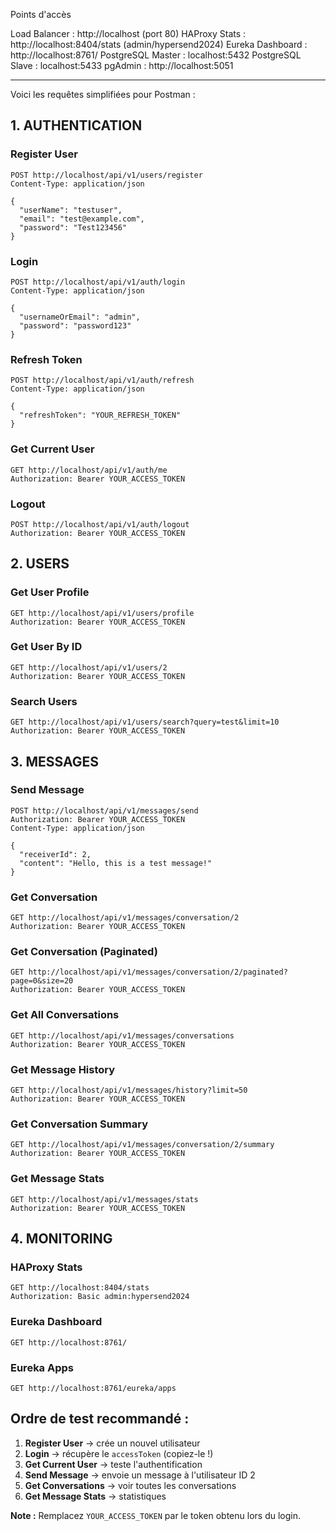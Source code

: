Points d'accès

Load Balancer : http://localhost (port 80)
HAProxy Stats : http://localhost:8404/stats (admin/hypersend2024)
Eureka Dashboard : http://localhost:8761/
PostgreSQL Master : localhost:5432
PostgreSQL Slave : localhost:5433
pgAdmin : http://localhost:5051

---

Voici les requêtes simplifiées pour Postman :

## 1. AUTHENTICATION

### Register User
```
POST http://localhost/api/v1/users/register
Content-Type: application/json

{
  "userName": "testuser",
  "email": "test@example.com",
  "password": "Test123456"
}
```

### Login
```
POST http://localhost/api/v1/auth/login
Content-Type: application/json

{
  "usernameOrEmail": "admin",
  "password": "password123"
}
```

### Refresh Token
```
POST http://localhost/api/v1/auth/refresh
Content-Type: application/json

{
  "refreshToken": "YOUR_REFRESH_TOKEN"
}
```

### Get Current User
```
GET http://localhost/api/v1/auth/me
Authorization: Bearer YOUR_ACCESS_TOKEN
```

### Logout
```
POST http://localhost/api/v1/auth/logout
Authorization: Bearer YOUR_ACCESS_TOKEN
```

## 2. USERS

### Get User Profile
```
GET http://localhost/api/v1/users/profile
Authorization: Bearer YOUR_ACCESS_TOKEN
```

### Get User By ID
```
GET http://localhost/api/v1/users/2
Authorization: Bearer YOUR_ACCESS_TOKEN
```

### Search Users
```
GET http://localhost/api/v1/users/search?query=test&limit=10
Authorization: Bearer YOUR_ACCESS_TOKEN
```

## 3. MESSAGES

### Send Message
```
POST http://localhost/api/v1/messages/send
Authorization: Bearer YOUR_ACCESS_TOKEN
Content-Type: application/json

{
  "receiverId": 2,
  "content": "Hello, this is a test message!"
}
```

### Get Conversation
```
GET http://localhost/api/v1/messages/conversation/2
Authorization: Bearer YOUR_ACCESS_TOKEN
```

### Get Conversation (Paginated)
```
GET http://localhost/api/v1/messages/conversation/2/paginated?page=0&size=20
Authorization: Bearer YOUR_ACCESS_TOKEN
```

### Get All Conversations
```
GET http://localhost/api/v1/messages/conversations
Authorization: Bearer YOUR_ACCESS_TOKEN
```

### Get Message History
```
GET http://localhost/api/v1/messages/history?limit=50
Authorization: Bearer YOUR_ACCESS_TOKEN
```

### Get Conversation Summary
```
GET http://localhost/api/v1/messages/conversation/2/summary
Authorization: Bearer YOUR_ACCESS_TOKEN
```

### Get Message Stats
```
GET http://localhost/api/v1/messages/stats
Authorization: Bearer YOUR_ACCESS_TOKEN
```

## 4. MONITORING

### HAProxy Stats
```
GET http://localhost:8404/stats
Authorization: Basic admin:hypersend2024
```

### Eureka Dashboard
```
GET http://localhost:8761/
```

### Eureka Apps
```
GET http://localhost:8761/eureka/apps
```

## Ordre de test recommandé :

1. **Register User** → crée un nouvel utilisateur
2. **Login** → récupère le `accessToken` (copiez-le !)
3. **Get Current User** → teste l'authentification
4. **Send Message** → envoie un message à l'utilisateur ID 2
5. **Get Conversations** → voir toutes les conversations
6. **Get Message Stats** → statistiques

**Note :** Remplacez `YOUR_ACCESS_TOKEN` par le token obtenu lors du login.